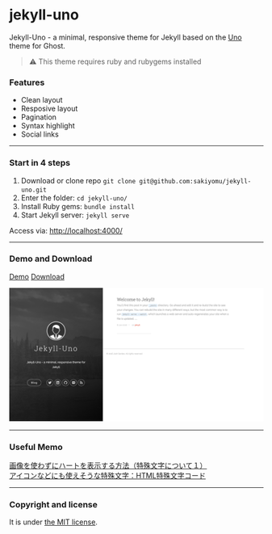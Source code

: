 # jekyll-uno

Jekyll-Uno - a minimal, responsive theme for Jekyll based on the [Uno](https://github.com/daleanthony/Uno) theme for Ghost.

> :warning:
  This theme requires ruby and rubygems installed

### Features

* Clean layout
* Resposive layout
* Pagination
* Syntax highlight
* Social links

---

### Start in 4 steps

1. Download or clone repo `git clone git@github.com:sakiyomu/jekyll-uno.git`
2. Enter the folder: `cd jekyll-uno/`
3. Install Ruby gems: `bundle install`
4. Start Jekyll server: `jekyll serve`

Access via: [http://localhost:4000/](http://localhost:4000/)

---

### Demo and Download

[Demo](http://sakiyomu.github.com/jekyll-uno/)
[Download](https://github.com/sakiyomu/jekyll-uno/archive/master.zip)

![jekyll-uno - free Jekyll theme](/screenshot.png)

---

### Useful Memo

[画像を使わずにハートを表示する方法（特殊文字について１）](http://jhnet.sakura.ne.jp/petit/cb/note/character_reference.html)   
[アイコンなどにも使えそうな特殊文字：HTML特殊文字コード](http://memo.jj-net.jp/770)

---

### Copyright and license

It is under [the MIT license](/LICENSE).
